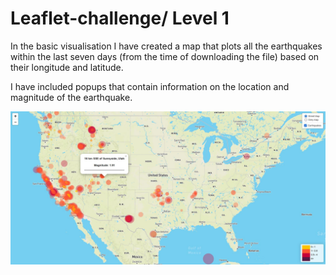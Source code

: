 # Leaflet-challenge/ Level 1

In the basic visualisation I have created a map that plots all the earthquakes within the last seven days (from the time of downloading the file) based on their longitude and latitude.

I have included popups that contain information on the location and magnitude of the earthquake.

![image](image.JPG)
